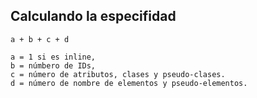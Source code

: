 ## Calculando la especifidad

```a + b + c + d```

```
a = 1 si es inline,
b = númbero de IDs,
c = número de atributos, clases y pseudo-clases.
d = número de nombre de elementos y pseudo-elementos.
```
